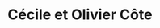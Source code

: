 ---
title: "Cécile et Olivier Côte"
url: /croissy-sur-seine/cecile-et-olivier-cote/
shop: Immobilien
---